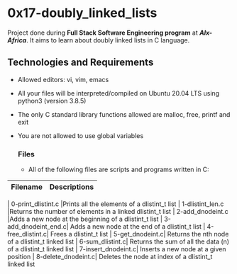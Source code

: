 # **0x17-doubly_linked_lists**
Project done during **Full Stack Software Engineering program** at ***Alx-Africa***. It aims to learn about doubly linked lists in C language.

## **Technologies and Requirements**

- Allowed editors: vi, vim, emacs
- All your files will be interpreted/compiled on Ubuntu 20.04 LTS using python3 (version 3.8.5)
- The only C standard library functions allowed are malloc, free, printf and exit
- You are not allowed to use global variables

  ### **Files**
   - All of the following files are scripts and programs written in C:
 

| Filename           | Descriptions    |
|--------------------|----------------|

| 0-print_dlistint.c	|Prints all the elements of a dlistint_t list
| 1-dlistint_len.c |Returns the number of elements in a linked dlistint_t list
| 2-add_dnodeint.c 	|Adds a new node at the beginning of a dlistint_t list
| 3-add_dnodeint_end.c|	Adds a new node at the end of a dlistint_t list
| 4-free_dlistint.c|	Frees a dlistint_t list
| 5-get_dnodeint.c|	Returns the nth node of a dlistint_t linked list
| 6-sum_dlistint.c|	Returns the sum of all the data (n) of a dlistint_t linked list
| 7-insert_dnodeint.c|	Inserts a new node at a given position
| 8-delete_dnodeint.c|	Deletes the node at index of a dlistint_t linked list
